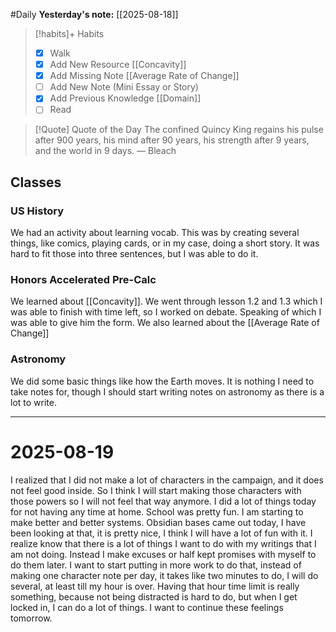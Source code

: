 #Daily
**Yesterday's note:** [[2025-08-18]]

> [!habits]+ Habits 
>- [x] Walk 
>- [x] Add New Resource [[Concavity]]
> - [x] Add Missing Note [[Average Rate of Change]]
> - [ ] Add New Note (Mini Essay or Story)
> - [x] Add Previous Knowledge [[Domain]]
> - [ ] Read

> [!Quote]  Quote of the Day
> The confined Quincy King regains his pulse after 900 years, his mind after 90 years, his strength after 9 years, and the world in 9 days.
> — Bleach

## Classes 

### US History 
We had an activity about learning vocab. This was by creating several things, like comics, playing cards, or in my case, doing a short story. It was hard to fit those into three sentences, but I was able to do it. 
### Honors Accelerated Pre-Calc 
We learned about [[Concavity]]. We went through lesson 1.2 and 1.3 which I was able to finish with time left, so I worked on debate. Speaking of which I was able to give him the form. We also learned about the [[Average Rate of Change]]
### Astronomy 
We did some basic things like how the Earth moves. It is nothing I need to take notes for, though I should start writing notes on astronomy as there is a lot to write. 

<hr>

# 2025-08-19

I realized that I did not make a lot of characters in the campaign, and it does not feel good inside. So I think I will start making those characters with those powers so I will not feel that way anymore. I did a lot of things today for not having any time at home. School was pretty fun. I am starting to make better and better systems. Obsidian bases came out today, I have been looking at that, it is pretty nice, I think I will have a lot of fun with it. I realize know that there is a lot of things I want to do with my writings that I am not doing. Instead I make excuses or half kept promises with myself to do them later. I want to start putting in more work to do that, instead of making one character note per day, it takes like two minutes to do, I will do several, at least till my hour is over. Having that hour time limit is really something, because not being distracted is hard to do, but when I get locked in, I can do a lot of things. I want to continue these feelings tomorrow.